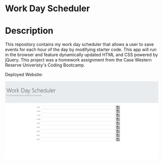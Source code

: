 # Work Day Scheduler

# Description

This repository contains my work day scheduler that allows a user to save events for each hour of the day by modifying starter code. This app will run in the browser and feature dynamically updated HTML and CSS powered by jQuery. This project was a homework assignment from the Case Western Reserve Univeristy's Coding Bootcamp. 

Deployed Website: 

<img src="Screenshot.png">